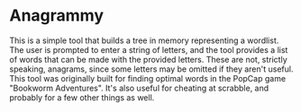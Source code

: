 # Anagrammy

This is a simple tool that builds a tree in memory representing a wordlist.  The user is prompted to enter a string of letters, and the tool provides a list of words that can be made with the provided letters.  These are not, strictly speaking, anagrams, since some letters may be omitted if they aren't useful. This tool was originally built for finding optimal words in the PopCap game "Bookworm Adventures".  It's also useful for cheating at scrabble, and probably for a few other things as well.  
